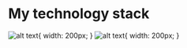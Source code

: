 # My technology stack

![alt text](https://upload.wikimedia.org/wikipedia/commons/thumb/6/61/HTML5_logo_and_wordmark.svg/1024px-HTML5_logo_and_wordmark.svg.png){ width: 200px; }
![alt text](https://upload.wikimedia.org/wikipedia/commons/thumb/d/d5/CSS3_logo_and_wordmark.svg/1452px-CSS3_logo_and_wordmark.svg.png){ width: 200px; }
